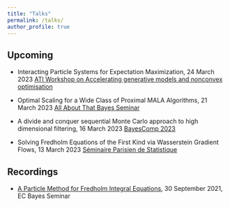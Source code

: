 ```yaml
---
title: "Talks"
permalink: /talks/
author_profile: true
---
```


## Upcoming 

* Interacting Particle Systems for Expectation Maximization, 24 March 2023 [ATI Workshop on Accelerating generative models and nonconvex optimisation](https://www.eventbrite.co.uk/e/accelerating-generative-models-and-nonconvex-optimisation-in-person-tickets-541282038147?aff=eemailordconf&ref=eemailordconf&utm_campaign=order_confirm&utm_medium=email&utm_source=eventbrite&utm_term=viewevent)

* Optimal Scaling for a Wide Class of Proximal MALA Algorithms, 21 March 2023 [All About That Bayes Seminar](https://sites.google.com/view/all-about-that-bayes/#h.3vqx6sj2stlg)

* A divide and conquer sequential Monte Carlo approach
to high dimensional filtering, 16 March 2023 [BayesComp 2023](https://bayescomp2023.com/programme)

* Solving Fredholm Equations of the First Kind via Wasserstein Gradient Flows, 13 March 2023
  [Séminaire Parisien de Statistique](https://sites.google.com/site/semstats/home)

## Recordings

* [A Particle Method for Fredholm Integral Equations](https://www.youtube.com/watch?v=2rwDxdusAvw&ab_channel=ACEMS-ARCCentreofExcellenceforMathematical%26StatisticalFrontiers), 30 September 2021, EC Bayes Seminar

